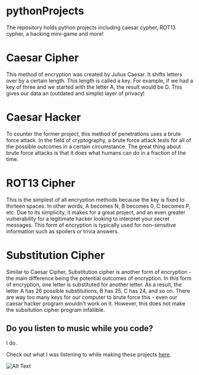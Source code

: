 # pythonProjects
The repository holds python projects including caesar cypher, ROT13 cypher, a hacking mini-game and more!


# Caesar Cipher
This method of encryption was created by Julius Caesar. It shifts letters over by a certain length. This length is called a key.
For example, if we had a key of three and we started with the letter A, the result would be D.
This gives our data an (outdated and simple) layer of privacy!

# Caesar Hacker
To counter the former project, this method of penetrations uses a brute force attack.
In the field of cryptography, a brute force attack tests for all of the possible outcomes in a certain circumstance.
The great thing about brute force attacks is that it does what humans can do in a fraction of the time.

# ROT13 Cipher
This is the simplest of all encryption methods because the key is fixed to thirteen spaces. 
In other words, A becomes N, B becomes 0, C becomes P, etc.
Due to its simplicity, it makes for a great project, and an even greater vulnerability for a legitimate hacker looking to interpret your secret messages.
This form of encryption is typically used for non-sensitive information such as spoilers or trivia answers.

# Substitution Cipher
Similar to Caesar Cipher, Substitution cipher is another form of encryption - the main difference being the potential outcomes of encryption.
In this form of encryption, one letter is substituted for another letter. As a result, the letter A has 26 possible substitutions, B has 25, C has 24, and so on.
There are way too many keys for our computer to brute force this - even our caesar hacker program wouldn't work on it. However, this does not make the subsitution cipher program
infallible.

## Do you listen to music while you code?

I do.

Check out what I was listening to while making these projects [here](https://www.youtube.com/watch?v=GvZOMRGdY1w&t=13323s).

![Alt Text](https://media.giphy.com/media/JVglf7QjxaZZM2tjfB/giphy.gif)